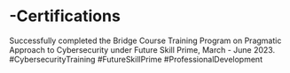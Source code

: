 # -Certifications
Successfully completed the Bridge Course Training Program on Pragmatic Approach to Cybersecurity under Future Skill Prime, March - June 2023. #CybersecurityTraining #FutureSkillPrime #ProfessionalDevelopment
